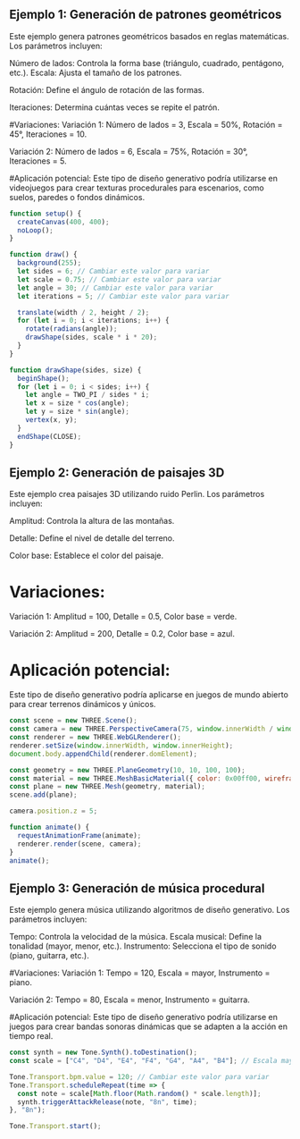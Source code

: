 ## Ejemplo 1: Generación de patrones geométricos

Este ejemplo genera patrones geométricos basados en reglas matemáticas. Los parámetros incluyen:

Número de lados: Controla la forma base (triángulo, cuadrado, pentágono, etc.).
Escala: Ajusta el tamaño de los patrones.

Rotación: Define el ángulo de rotación de las formas.

Iteraciones: Determina cuántas veces se repite el patrón.

#Variaciones:
Variación 1: Número de lados = 3, Escala = 50%, Rotación = 45°, Iteraciones = 10.

Variación 2: Número de lados = 6, Escala = 75%, Rotación = 30°, Iteraciones = 5.

#Aplicación potencial:
Este tipo de diseño generativo podría utilizarse en videojuegos para crear texturas procedurales para escenarios, como suelos, paredes o fondos dinámicos.
```js
function setup() {
  createCanvas(400, 400);
  noLoop();
}

function draw() {
  background(255);
  let sides = 6; // Cambiar este valor para variar
  let scale = 0.75; // Cambiar este valor para variar
  let angle = 30; // Cambiar este valor para variar
  let iterations = 5; // Cambiar este valor para variar

  translate(width / 2, height / 2);
  for (let i = 0; i < iterations; i++) {
    rotate(radians(angle));
    drawShape(sides, scale * i * 20);
  }
}

function drawShape(sides, size) {
  beginShape();
  for (let i = 0; i < sides; i++) {
    let angle = TWO_PI / sides * i;
    let x = size * cos(angle);
    let y = size * sin(angle);
    vertex(x, y);
  }
  endShape(CLOSE);
}
```


## Ejemplo 2: Generación de paisajes 3D

Este ejemplo crea paisajes 3D utilizando ruido Perlin. Los parámetros incluyen:

Amplitud: Controla la altura de las montañas.

Detalle: Define el nivel de detalle del terreno.

Color base: Establece el color del paisaje.

# Variaciones:
Variación 1: Amplitud = 100, Detalle = 0.5, Color base = verde.

Variación 2: Amplitud = 200, Detalle = 0.2, Color base = azul.

# Aplicación potencial:
Este tipo de diseño generativo podría aplicarse en juegos de mundo abierto para crear terrenos dinámicos y únicos.

```js
const scene = new THREE.Scene();
const camera = new THREE.PerspectiveCamera(75, window.innerWidth / window.innerHeight, 0.1, 1000);
const renderer = new THREE.WebGLRenderer();
renderer.setSize(window.innerWidth, window.innerHeight);
document.body.appendChild(renderer.domElement);

const geometry = new THREE.PlaneGeometry(10, 10, 100, 100);
const material = new THREE.MeshBasicMaterial({ color: 0x00ff00, wireframe: true });
const plane = new THREE.Mesh(geometry, material);
scene.add(plane);

camera.position.z = 5;

function animate() {
  requestAnimationFrame(animate);
  renderer.render(scene, camera);
}
animate();
```

## Ejemplo 3: Generación de música procedural

Este ejemplo genera música utilizando algoritmos de diseño generativo. Los parámetros incluyen:

Tempo: Controla la velocidad de la música.
Escala musical: Define la tonalidad (mayor, menor, etc.).
Instrumento: Selecciona el tipo de sonido (piano, guitarra, etc.).

#Variaciones:
Variación 1: Tempo = 120, Escala = mayor, Instrumento = piano.

Variación 2: Tempo = 80, Escala = menor, Instrumento = guitarra.

#Aplicación potencial:
Este tipo de diseño generativo podría utilizarse en juegos para crear bandas sonoras dinámicas que se adapten a la acción en tiempo real.

````js
const synth = new Tone.Synth().toDestination();
const scale = ["C4", "D4", "E4", "F4", "G4", "A4", "B4"]; // Escala mayor

Tone.Transport.bpm.value = 120; // Cambiar este valor para variar
Tone.Transport.scheduleRepeat(time => {
  const note = scale[Math.floor(Math.random() * scale.length)];
  synth.triggerAttackRelease(note, "8n", time);
}, "8n");

Tone.Transport.start();
````
